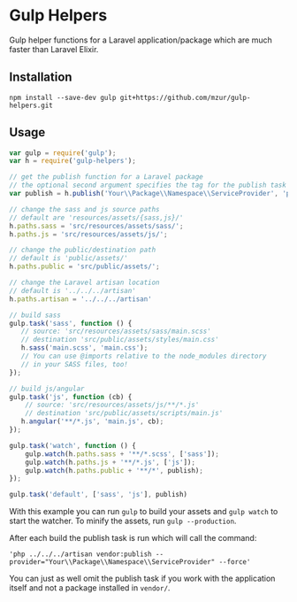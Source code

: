 # Gulp Helpers

Gulp helper functions for a Laravel application/package which are much faster than Laravel Elixir.

## Installation

```
npm install --save-dev gulp git+https://github.com/mzur/gulp-helpers.git
```

## Usage

```js
var gulp = require('gulp');
var h = require('gulp-helpers');

// get the publish function for a Laravel package
// the optional second argument specifies the tag for the publish task
var publish = h.publish('Your\\Package\\Namespace\\ServiceProvider', 'public');

// change the sass and js source paths
// default are 'resources/assets/{sass,js}/'
h.paths.sass = 'src/resources/assets/sass/';
h.paths.js = 'src/resources/assets/js/';

// change the public/destination path
// default is 'public/assets/'
h.paths.public = 'src/public/assets/';

// change the Laravel artisan location
// default is '../../../artisan'
h.paths.artisan = '../../../artisan'

// build sass
gulp.task('sass', function () {
   // source: 'src/resources/assets/sass/main.scss'
   // destination 'src/public/assets/styles/main.css'
   h.sass('main.scss', 'main.css');
   // You can use @imports relative to the node_modules directory
   // in your SASS files, too!
});

// build js/angular
gulp.task('js', function (cb) {
	// source: 'src/resources/assets/js/**/*.js'
	// destination 'src/public/assets/scripts/main.js'
   h.angular('**/*.js', 'main.js', cb);
});

gulp.task('watch', function () {
    gulp.watch(h.paths.sass + '**/*.scss', ['sass']);
    gulp.watch(h.paths.js + '**/*.js', ['js']);
    gulp.watch(h.paths.public + '**/*', publish);
});

gulp.task('default', ['sass', 'js'], publish)
```

With this example you can run `gulp` to build your assets and `gulp watch` to start the watcher. To minify the assets, run `gulp --production`.

After each build the publish task is run which will call the command:

```
'php ../../../artisan vendor:publish --provider="Your\\Package\\Namespace\\ServiceProvider" --force'
```

You can just as well omit the publish task if you work with the application itself and not a package installed in `vendor/`.
